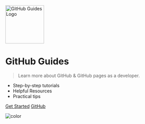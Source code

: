 <img src="https://gh-guides.rweb.site/media/logo.png" alt="GitHub Guides Logo" width="120" height="120" :no-zoom>

# GitHub Guides

> Learn more about GitHub & GitHub pages as a developer.

- Step-by-step tutorials
- Helpful Resources
- Practical tips

[Get Started](#github-guides)
[GitHub](https://github.com/harys722/github-guides/)

![color](#544545)
